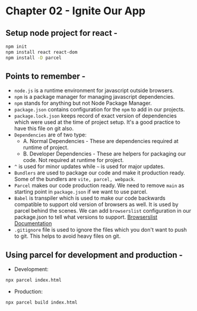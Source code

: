 # Chapter 02 - Ignite Our App

## Setup node project for react  -

```sh
npm init
npm install react react-dom
npm install -D parcel
```

## Points to remember -

- `node.js` is a runtime environment for javascript outside browsers.
- `npm` is a package manager for managing javascript dependencies.
- `npm` stands for anything but not Node Package Manager.
- `package.json` contains configuration for the `npm` to add in our projects.
- `package.lock.json` keeps record of exact version of dependencies which were used at the time of project setup. It's a good practice to have this file on git also.
- `Dependencies` are of two type: 
    - A. Normal Dependencies - These are dependencies required at runtime of project.
    - B. Developer Dependencies - These are helpers for packaging our code. Not required at runtime for project.
- `^` is used for minor updates while `~` is used for major updates.
- `Bundlers` are used to package our code and make it production ready. Some of the bundlers are `vite, parcel, webpack`.
- `Parcel` makes our code production ready. We need to remove `main` as starting point in `package.json` if we want to use parcel.
- `Babel` is transpiler which is used to make our code backwards compatible to support old version of browsers as well. It is used by parcel behind the scenes. We can add `browserslist` configuration in our package.json to tell what versions to support. [Browserslist Documentation](https://browserslist.dev)
- `.gitignore` file is used to ignore the files which you don't want to push to git. This helps to avoid heavy files on git.

## Using parcel for development and production  -

- Development:
```sh
npx parcel index.html
```

- Production:
```sh
npx parcel build index.html
```

